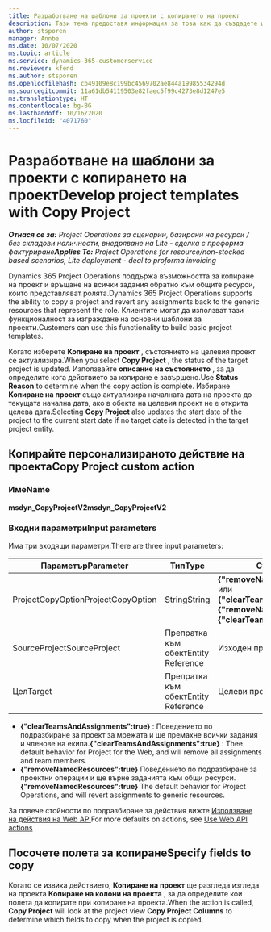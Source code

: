 ```yaml
---
title: Разработване на шаблони за проекти с копирането на проект
description: Тази тема предоставя информация за това как да създадете шаблони за проекти с помощта на персонализираното действие Копиране на проект.
author: stsporen
manager: Annbe
ms.date: 10/07/2020
ms.topic: article
ms.service: dynamics-365-customerservice
ms.reviewer: kfend
ms.author: stsporen
ms.openlocfilehash: cb49109e8c199bc4569702ae844a19985534294d
ms.sourcegitcommit: 11a61db54119503e82faec5f99c4273e8d1247e5
ms.translationtype: HT
ms.contentlocale: bg-BG
ms.lasthandoff: 10/16/2020
ms.locfileid: "4071760"
---
```

# <a name="develop-project-templates-with-copy-project"></a><span data-ttu-id="f2768-103">Разработване на шаблони за проекти с копирането на проект</span><span class="sxs-lookup"><span data-stu-id="f2768-103">Develop project templates with Copy Project</span></span>

<span data-ttu-id="f2768-104">_**Отнася се за:** Project Operations за сценарии, базирани на ресурси / без складови наличности, внедряване на Lite - сделка с проформа фактуриране_</span><span class="sxs-lookup"><span data-stu-id="f2768-104">_**Applies To:** Project Operations for resource/non-stocked based scenarios, Lite deployment - deal to proforma invoicing_</span></span>

<span data-ttu-id="f2768-105">Dynamics 365 Project Operations поддържа възможността за копиране на проект и връщане на всички задания обратно към общите ресурси, които представляват ролята.</span><span class="sxs-lookup"><span data-stu-id="f2768-105">Dynamics 365 Project Operations supports the ability to copy a project and revert any assignments back to the generic resources that represent the role.</span></span> <span data-ttu-id="f2768-106">Клиентите могат да използват тази функционалност за изграждане на основни шаблони за проекти.</span><span class="sxs-lookup"><span data-stu-id="f2768-106">Customers can use this functionality to build basic project templates.</span></span>

<span data-ttu-id="f2768-107">Когато изберете **Копиране на проект** , състоянието на целевия проект се актуализира.</span><span class="sxs-lookup"><span data-stu-id="f2768-107">When you select **Copy Project** , the status of the target project is updated.</span></span> <span data-ttu-id="f2768-108">Използвайте **описание на състоянието** , за да определите кога действието за копиране е завършено.</span><span class="sxs-lookup"><span data-stu-id="f2768-108">Use **Status Reason** to determine when the copy action is complete.</span></span> <span data-ttu-id="f2768-109">Избиране **Копиране на проект** също актуализира началната дата на проекта до текущата начална дата, ако в обекта на целевия проект не е открита целева дата.</span><span class="sxs-lookup"><span data-stu-id="f2768-109">Selecting **Copy Project** also updates the start date of the project to the current start date if no target date is detected in the target project entity.</span></span>

## <a name="copy-project-custom-action"></a><span data-ttu-id="f2768-110">Копирайте персонализираното действие на проекта</span><span class="sxs-lookup"><span data-stu-id="f2768-110">Copy Project custom action</span></span> 

### <a name="name"></a><span data-ttu-id="f2768-111">Име</span><span class="sxs-lookup"><span data-stu-id="f2768-111">Name</span></span> 

<span data-ttu-id="f2768-112">**msdyn_CopyProjectV2**</span><span class="sxs-lookup"><span data-stu-id="f2768-112">**msdyn_CopyProjectV2**</span></span>

### <a name="input-parameters"></a><span data-ttu-id="f2768-113">Входни параметри</span><span class="sxs-lookup"><span data-stu-id="f2768-113">Input parameters</span></span>
<span data-ttu-id="f2768-114">Има три входящи параметри:</span><span class="sxs-lookup"><span data-stu-id="f2768-114">There are three input parameters:</span></span>

| <span data-ttu-id="f2768-115">Параметър</span><span class="sxs-lookup"><span data-stu-id="f2768-115">Parameter</span></span>          | <span data-ttu-id="f2768-116">Тип</span><span class="sxs-lookup"><span data-stu-id="f2768-116">Type</span></span>   | <span data-ttu-id="f2768-117">Стойности</span><span class="sxs-lookup"><span data-stu-id="f2768-117">Values</span></span>                                                   | 
|--------------------|--------|----------------------------------------------------------|
| <span data-ttu-id="f2768-118">ProjectCopyOption</span><span class="sxs-lookup"><span data-stu-id="f2768-118">ProjectCopyOption</span></span>  | <span data-ttu-id="f2768-119">String</span><span class="sxs-lookup"><span data-stu-id="f2768-119">String</span></span> | <span data-ttu-id="f2768-120">**{"removeNamedResources":true}** или **{"clearTeamsAndAssignments":true}**</span><span class="sxs-lookup"><span data-stu-id="f2768-120">**{"removeNamedResources":true}** or **{"clearTeamsAndAssignments":true}**</span></span> |
| <span data-ttu-id="f2768-121">SourceProject</span><span class="sxs-lookup"><span data-stu-id="f2768-121">SourceProject</span></span>      | <span data-ttu-id="f2768-122">Препратка към обект</span><span class="sxs-lookup"><span data-stu-id="f2768-122">Entity Reference</span></span> | <span data-ttu-id="f2768-123">Изходен проект</span><span class="sxs-lookup"><span data-stu-id="f2768-123">Source Project</span></span> |
| <span data-ttu-id="f2768-124">Цел</span><span class="sxs-lookup"><span data-stu-id="f2768-124">Target</span></span>             | <span data-ttu-id="f2768-125">Препратка към обект</span><span class="sxs-lookup"><span data-stu-id="f2768-125">Entity Reference</span></span> | <span data-ttu-id="f2768-126">Целеви проект</span><span class="sxs-lookup"><span data-stu-id="f2768-126">Target Project</span></span> |


- <span data-ttu-id="f2768-127">**{"clearTeamsAndAssignments":true}** : Поведението по подразбиране за проект за мрежата и ще премахне всички задания и членове на екипа.</span><span class="sxs-lookup"><span data-stu-id="f2768-127">**{"clearTeamsAndAssignments":true}** : Thee default behavior for Project for the Web, and will remove all assignments and team members.</span></span>
- <span data-ttu-id="f2768-128">**{"removeNamedResources":true}** Поведението по подразбиране за проектни операции и ще върне заданията към общи ресурси.</span><span class="sxs-lookup"><span data-stu-id="f2768-128">**{"removeNamedResources":true}** The default behavior for Project Operations, and will revert assignments to generic resources.</span></span>

<span data-ttu-id="f2768-129">За повече стойности по подразбиране за действия вижте [Използване на действия на Web API](https://docs.microsoft.com/powerapps/developer/common-data-service/webapi/use-web-api-actions)</span><span class="sxs-lookup"><span data-stu-id="f2768-129">For more defaults on actions, see [Use Web API actions](https://docs.microsoft.com/powerapps/developer/common-data-service/webapi/use-web-api-actions)</span></span>

## <a name="specify-fields-to-copy"></a><span data-ttu-id="f2768-130">Посочете полета за копиране</span><span class="sxs-lookup"><span data-stu-id="f2768-130">Specify fields to copy</span></span> 
<span data-ttu-id="f2768-131">Когато се извика действието, **Копиране на проект** ще разгледа изгледа на проекта **Копиране на колони на проекта** , за да определите кои полета да копирате при копиране на проекта.</span><span class="sxs-lookup"><span data-stu-id="f2768-131">When the action is called, **Copy Project** will look at the project view **Copy Project Columns** to determine which fields to copy when the project is copied.</span></span>
